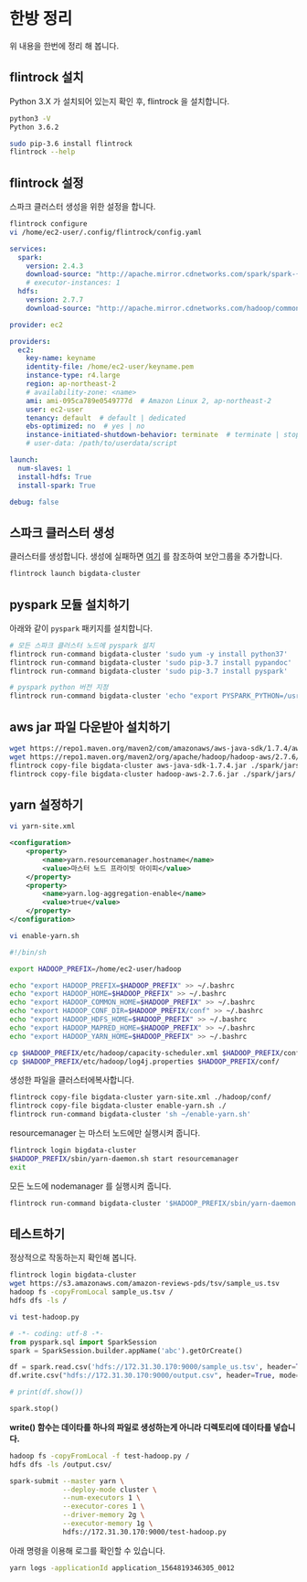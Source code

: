 # 한방 정리

위 내용을 한번에 정리 해 봅니다.

## flintrock 설치

Python 3.X 가 설치되어 있는지 확인 후, flintrock 을 설치합니다.

```sh
python3 -V
Python 3.6.2

sudo pip-3.6 install flintrock
flintrock --help
```

## flintrock 설정

스파크 클러스터 생성을 위한 설정을 합니다.

```sh
flintrock configure
vi /home/ec2-user/.config/flintrock/config.yaml
```

```yaml
services:
  spark:
    version: 2.4.3
    download-source: "http://apache.mirror.cdnetworks.com/spark/spark-{v}/spark-{v}-bin-hadoop2.7.tgz"
    # executor-instances: 1
  hdfs:
    version: 2.7.7
    download-source: "http://apache.mirror.cdnetworks.com/hadoop/common/hadoop-{v}/hadoop-{v}.tar.gz"

provider: ec2

providers:
  ec2:
    key-name: keyname
    identity-file: /home/ec2-user/keyname.pem
    instance-type: r4.large
    region: ap-northeast-2
    # availability-zone: <name>
    ami: ami-095ca789e0549777d  # Amazon Linux 2, ap-northeast-2
    user: ec2-user
    tenancy: default  # default | dedicated
    ebs-optimized: no  # yes | no
    instance-initiated-shutdown-behavior: terminate  # terminate | stop
    # user-data: /path/to/userdata/script

launch:
  num-slaves: 1
  install-hdfs: True
  install-spark: True

debug: false
```

## 스파크 클러스터 생성

클러스터를 생성합니다. 생성에 실패하면 [여기](./flintrock.md) 를 참조하여 보안그룹을 추가합니다.

```sh
flintrock launch bigdata-cluster
```

## pyspark 모듈 설치하기

아래와 같이 `pyspark` 패키지를 설치합니다.

```sh
# 모든 스파크 클러스터 노드에 pyspark 설치
flintrock run-command bigdata-cluster 'sudo yum -y install python37'
flintrock run-command bigdata-cluster 'sudo pip-3.7 install pypandoc'
flintrock run-command bigdata-cluster 'sudo pip-3.7 install pyspark'

# pyspark python 버전 지정
flintrock run-command bigdata-cluster 'echo "export PYSPARK_PYTHON=/usr/bin/python3" >> ~/.bashrc'
```

## aws jar 파일 다운받아 설치하기

```sh
wget https://repo1.maven.org/maven2/com/amazonaws/aws-java-sdk/1.7.4/aws-java-sdk-1.7.4.jar
wget https://repo1.maven.org/maven2/org/apache/hadoop/hadoop-aws/2.7.6/hadoop-aws-2.7.6.jar
flintrock copy-file bigdata-cluster aws-java-sdk-1.7.4.jar ./spark/jars/
flintrock copy-file bigdata-cluster hadoop-aws-2.7.6.jar ./spark/jars/
```

## yarn 설정하기

```sh
vi yarn-site.xml
```

```xml
<configuration>
    <property>
        <name>yarn.resourcemanager.hostname</name>
        <value>마스터 노드 프라이빗 아이피</value>
    </property>
    <property>
        <name>yarn.log-aggregation-enable</name>
        <value>true</value>
    </property>
</configuration>
```

```sh
vi enable-yarn.sh
```

```sh
#!/bin/sh

export HADOOP_PREFIX=/home/ec2-user/hadoop

echo "export HADOOP_PREFIX=$HADOOP_PREFIX" >> ~/.bashrc
echo "export HADOOP_HOME=$HADOOP_PREFIX" >> ~/.bashrc
echo "export HADOOP_COMMON_HOME=$HADOOP_PREFIX" >> ~/.bashrc
echo "export HADOOP_CONF_DIR=$HADOOP_PREFIX/conf" >> ~/.bashrc
echo "export HADOOP_HDFS_HOME=$HADOOP_PREFIX" >> ~/.bashrc
echo "export HADOOP_MAPRED_HOME=$HADOOP_PREFIX" >> ~/.bashrc
echo "export HADOOP_YARN_HOME=$HADOOP_PREFIX" >> ~/.bashrc

cp $HADOOP_PREFIX/etc/hadoop/capacity-scheduler.xml $HADOOP_PREFIX/conf/
cp $HADOOP_PREFIX/etc/hadoop/log4j.properties $HADOOP_PREFIX/conf/
```

생성한 파일을 클러스터에복사합니다.

```sh
flintrock copy-file bigdata-cluster yarn-site.xml ./hadoop/conf/
flintrock copy-file bigdata-cluster enable-yarn.sh ./
flintrock run-command bigdata-cluster 'sh ~/enable-yarn.sh'
```

resourcemanager 는 마스터 노드에만 실행시켜 줍니다.

```sh
flintrock login bigdata-cluster
$HADOOP_PREFIX/sbin/yarn-daemon.sh start resourcemanager
exit
```

모든 노드에 nodemanager 를 실행시켜 줍니다.

```sh
flintrock run-command bigdata-cluster '$HADOOP_PREFIX/sbin/yarn-daemon.sh start nodemanager'
```

## 테스트하기

정상적으로 작동하는지 확인해 봅니다.

```sh
flintrock login bigdata-cluster
wget https://s3.amazonaws.com/amazon-reviews-pds/tsv/sample_us.tsv
hadoop fs -copyFromLocal sample_us.tsv /
hdfs dfs -ls /
```

```sh
vi test-hadoop.py
```

```python
# -*- coding: utf-8 -*-
from pyspark.sql import SparkSession
spark = SparkSession.builder.appName('abc').getOrCreate()

df = spark.read.csv('hdfs://172.31.30.170:9000/sample_us.tsv', header=True, sep="\t")
df.write.csv("hdfs://172.31.30.170:9000/output.csv", header=True, mode="overwrite", sep="\t")

# print(df.show())

spark.stop()
```

**write() 함수는 데이타를 하나의 파일로 생성하는게 아니라 디렉토리에 데이타를 넣습니다.**

```sh
hadoop fs -copyFromLocal -f test-hadoop.py /
hdfs dfs -ls /output.csv/
```

```sh
spark-submit --master yarn \
             --deploy-mode cluster \
             --num-executors 1 \
             --executor-cores 1 \
             --driver-memory 2g \
             --executor-memory 1g \
             hdfs://172.31.30.170:9000/test-hadoop.py
```

아래 명령을 이용해 로그를 확인할 수 있습니다.

```sh
yarn logs -applicationId application_1564819346305_0012
```
